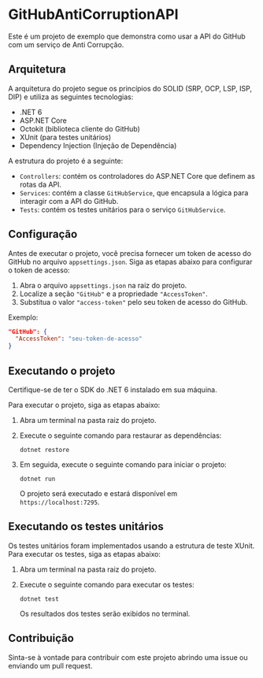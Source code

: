 # GitHubAntiCorruptionAPI

Este é um projeto de exemplo que demonstra como usar a API do GitHub com um serviço de Anti Corrupção.

## Arquitetura

A arquitetura do projeto segue os princípios do SOLID (SRP, OCP, LSP, ISP, DIP) e utiliza as seguintes tecnologias:

- .NET 6
- ASP.NET Core
- Octokit (biblioteca cliente do GitHub)
- XUnit (para testes unitários)
- Dependency Injection (Injeção de Dependência)

A estrutura do projeto é a seguinte:

- `Controllers`: contém os controladores do ASP.NET Core que definem as rotas da API.
- `Services`: contém a classe `GitHubService`, que encapsula a lógica para interagir com a API do GitHub.
- `Tests`: contém os testes unitários para o serviço `GitHubService`.

## Configuração

Antes de executar o projeto, você precisa fornecer um token de acesso do GitHub no arquivo `appsettings.json`. Siga as etapas abaixo para configurar o token de acesso:

1. Abra o arquivo `appsettings.json` na raiz do projeto.
2. Localize a seção `"GitHub"` e a propriedade `"AccessToken"`.
3. Substitua o valor `"access-token"` pelo seu token de acesso do GitHub.

Exemplo:

```json
"GitHub": {
  "AccessToken": "seu-token-de-acesso"
}
```

## Executando o projeto

Certifique-se de ter o SDK do .NET 6 instalado em sua máquina.

Para executar o projeto, siga as etapas abaixo:

1. Abra um terminal na pasta raiz do projeto.
2. Execute o seguinte comando para restaurar as dependências:

   ```
   dotnet restore
   ```

3. Em seguida, execute o seguinte comando para iniciar o projeto:

   ```
   dotnet run
   ```

   O projeto será executado e estará disponível em `https://localhost:7295`.

## Executando os testes unitários

Os testes unitários foram implementados usando a estrutura de teste XUnit. Para executar os testes, siga as etapas abaixo:

1. Abra um terminal na pasta raiz do projeto.
2. Execute o seguinte comando para executar os testes:

   ```
   dotnet test
   ```

   Os resultados dos testes serão exibidos no terminal.

## Contribuição

Sinta-se à vontade para contribuir com este projeto abrindo uma issue ou enviando um pull request.
